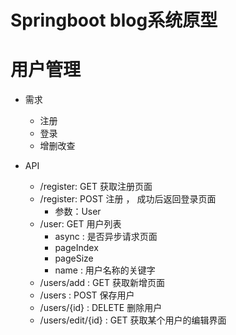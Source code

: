# Springboot blog系统原型

# 用户管理

* 需求
    * 注册
    * 登录
    * 增删改查

* API
    * /register: GET 获取注册页面
    * /register: POST 注册 ， 成功后返回登录页面
        * 参数：User
    * /user: GET 用户列表
        * async : 是否异步请求页面
        * pageIndex
        * pageSize
        * name : 用户名称的关键字
    * /users/add : GET 获取新增页面
    * /users : POST 保存用户
    * /users/{id} : DELETE 删除用户
    * /users/edit/{id} : GET 获取某个用户的编辑界面
    